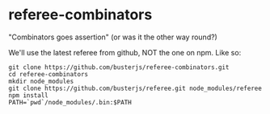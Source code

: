 # referee-combinators

"Combinators goes assertion" (or was it the other way round?)

We'll use the latest referee from github, NOT the one on npm. Like so:
```
git clone https://github.com/busterjs/referee-combinators.git
cd referee-combinators
mkdir node_modules
git clone https://github.com/busterjs/referee.git node_modules/referee
npm install
PATH=`pwd`/node_modules/.bin:$PATH
```
